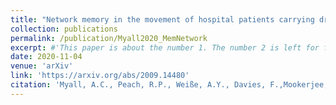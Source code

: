 ```yaml
---
title: "Network memory in the movement of hospital patients carrying drug-resistant bacteria"
collection: publications
permalink: /publication/Myall2020_MemNetwork
excerpt: #'This paper is about the number 1. The number 2 is left for future work.'
date: 2020-11-04
venue: 'arXiv'
link: 'https://arxiv.org/abs/2009.14480'
citation: 'Myall, A.C., Peach, R.P., Weiße, A.Y., Davies, F.,Mookerjee, S., Holmes, A. and Barahona, M., 2020. Network memory in the movement of hospital patients carrying drug-resistant bacteria. arxiv.'
---
```


